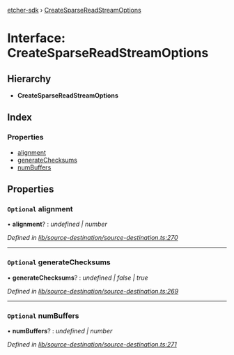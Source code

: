 [etcher-sdk](../README.md) › [CreateSparseReadStreamOptions](createsparsereadstreamoptions.md)

# Interface: CreateSparseReadStreamOptions

## Hierarchy

* **CreateSparseReadStreamOptions**

## Index

### Properties

* [alignment](createsparsereadstreamoptions.md#optional-alignment)
* [generateChecksums](createsparsereadstreamoptions.md#optional-generatechecksums)
* [numBuffers](createsparsereadstreamoptions.md#optional-numbuffers)

## Properties

### `Optional` alignment

• **alignment**? : *undefined | number*

*Defined in [lib/source-destination/source-destination.ts:270](https://github.com/balena-io-modules/etcher-sdk/blob/4b5b1b3/lib/source-destination/source-destination.ts#L270)*

___

### `Optional` generateChecksums

• **generateChecksums**? : *undefined | false | true*

*Defined in [lib/source-destination/source-destination.ts:269](https://github.com/balena-io-modules/etcher-sdk/blob/4b5b1b3/lib/source-destination/source-destination.ts#L269)*

___

### `Optional` numBuffers

• **numBuffers**? : *undefined | number*

*Defined in [lib/source-destination/source-destination.ts:271](https://github.com/balena-io-modules/etcher-sdk/blob/4b5b1b3/lib/source-destination/source-destination.ts#L271)*
